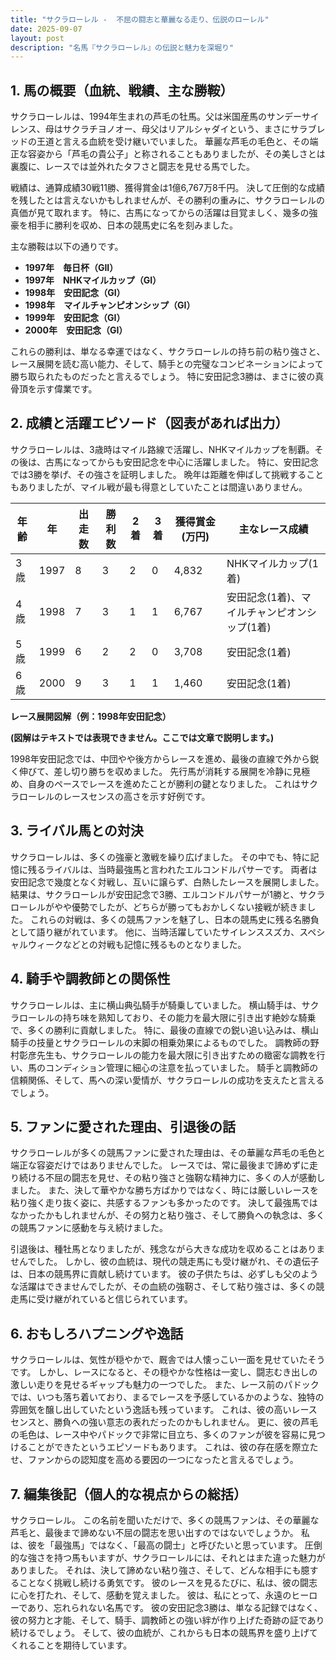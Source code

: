 ```yaml
---
title: "サクラローレル -  不屈の闘志と華麗なる走り、伝説のローレル"
date: 2025-09-07
layout: post
description: "名馬『サクラローレル』の伝説と魅力を深堀り"
---
```


## 1. 馬の概要（血統、戦績、主な勝鞍）

サクラローレルは、1994年生まれの芦毛の牡馬。父は米国産馬のサンデーサイレンス、母はサクラチヨノオー、母父はリアルシャダイという、まさにサラブレッドの王道と言える血統を受け継いでいました。  華麗な芦毛の毛色と、その端正な容姿から「芦毛の貴公子」と称されることもありましたが、その美しさとは裏腹に、レースでは並外れたタフさと闘志を見せる馬でした。

戦績は、通算成績30戦11勝、獲得賞金は1億6,767万8千円。  決して圧倒的な成績を残したとは言えないかもしれませんが、その勝利の重みに、サクラローレルの真価が見て取れます。  特に、古馬になってからの活躍は目覚ましく、幾多の強豪を相手に勝利を収め、日本の競馬史に名を刻みました。

主な勝鞍は以下の通りです。

* **1997年　毎日杯（GII）**
* **1997年　NHKマイルカップ（GI）**
* **1998年　安田記念（GI）**
* **1998年　マイルチャンピオンシップ（GI）**
* **1999年　安田記念（GI）**
* **2000年　安田記念（GI）**


これらの勝利は、単なる幸運ではなく、サクラローレルの持ち前の粘り強さと、レース展開を読む高い能力、そして、騎手との完璧なコンビネーションによって勝ち取られたものだったと言えるでしょう。  特に安田記念3勝は、まさに彼の真骨頂を示す偉業です。


## 2. 成績と活躍エピソード（図表があれば出力）

サクラローレルは、3歳時はマイル路線で活躍し、NHKマイルカップを制覇。その後は、古馬になってからも安田記念を中心に活躍しました。  特に、安田記念では3勝を挙げ、その強さを証明しました。  晩年は距離を伸ばして挑戦することもありましたが、マイル戦が最も得意としていたことは間違いありません。

| 年齢 | 年 | 出走数 | 勝利数 | 2着 | 3着 | 獲得賞金(万円) | 主なレース成績 |
|---|---|---|---|---|---|---|---|
| 3歳 | 1997 | 8 | 3 | 2 | 0 | 4,832 | NHKマイルカップ(1着) |
| 4歳 | 1998 | 7 | 3 | 1 | 1 | 6,767 | 安田記念(1着)、マイルチャンピオンシップ(1着) |
| 5歳 | 1999 | 6 | 2 | 2 | 0 | 3,708 | 安田記念(1着) |
| 6歳 | 2000 | 9 | 3 | 1 | 1 | 1,460 | 安田記念(1着) |


**レース展開図解（例：1998年安田記念）**

**(図解はテキストでは表現できません。ここでは文章で説明します。)**

1998年安田記念では、中団やや後方からレースを進め、最後の直線で外から鋭く伸びて、差し切り勝ちを収めました。  先行馬が消耗する展開を冷静に見極め、自身のペースでレースを進めたことが勝利の鍵となりました。  これはサクラローレルのレースセンスの高さを示す好例です。


## 3. ライバル馬との対決

サクラローレルは、多くの強豪と激戦を繰り広げました。  その中でも、特に記憶に残るライバルは、当時最強馬と言われたエルコンドルパサーです。  両者は安田記念で幾度となく対戦し、互いに譲らず、白熱したレースを展開しました。  結果は、サクラローレルが安田記念で3勝、エルコンドルパサーが1勝と、サクラローレルがやや優勢でしたが、どちらが勝ってもおかしくない接戦が続きました。  これらの対戦は、多くの競馬ファンを魅了し、日本の競馬史に残る名勝負として語り継がれています。  他に、当時活躍していたサイレンススズカ、スペシャルウィークなどとの対戦も記憶に残るものとなりました。


## 4. 騎手や調教師との関係性

サクラローレルは、主に横山典弘騎手が騎乗していました。  横山騎手は、サクラローレルの持ち味を熟知しており、その能力を最大限に引き出す絶妙な騎乗で、多くの勝利に貢献しました。  特に、最後の直線での鋭い追い込みは、横山騎手の技量とサクラローレルの末脚の相乗効果によるものでした。  調教師の野村彰彦先生も、サクラローレルの能力を最大限に引き出すための緻密な調教を行い、馬のコンディション管理に細心の注意を払っていました。  騎手と調教師の信頼関係、そして、馬への深い愛情が、サクラローレルの成功を支えたと言えるでしょう。


## 5. ファンに愛された理由、引退後の話

サクラローレルが多くの競馬ファンに愛された理由は、その華麗な芦毛の毛色と端正な容姿だけではありませんでした。  レースでは、常に最後まで諦めずに走り続ける不屈の闘志を見せ、その粘り強さと強靭な精神力に、多くの人が感動しました。  また、決して華やかな勝ち方ばかりではなく、時には厳しいレースを粘り強く走り抜く姿に、共感するファンも多かったのです。  決して最強馬ではなかったかもしれませんが、その努力と粘り強さ、そして勝負への執念は、多くの競馬ファンに感動を与え続けました。

引退後は、種牡馬となりましたが、残念ながら大きな成功を収めることはありませんでした。  しかし、彼の血統は、現代の競走馬にも受け継がれ、その遺伝子は、日本の競馬界に貢献し続けています。  彼の子供たちは、必ずしも父のような活躍はできませんでしたが、その血統の強靭さ、そして粘り強さは、多くの競走馬に受け継がれていると信じられています。


## 6. おもしろハプニングや逸話

サクラローレルは、気性が穏やかで、厩舎では人懐っこい一面を見せていたそうです。  しかし、レースになると、その穏やかな性格は一変し、闘志むき出しの激しい走りを見せるギャップも魅力の一つでした。  また、レース前のパドックでは、いつも落ち着いており、まるでレースを予感しているかのような、独特の雰囲気を醸し出していたという逸話も残っています。  これは、彼の高いレースセンスと、勝負への強い意志の表れだったのかもしれません。  更に、彼の芦毛の毛色は、レース中やパドックで非常に目立ち、多くのファンが彼を容易に見つけることができたというエピソードもあります。  これは、彼の存在感を際立たせ、ファンからの認知度を高める要因の一つになったと言えるでしょう。


## 7. 編集後記（個人的な視点からの総括）

サクラローレル。  この名前を聞いただけで、多くの競馬ファンは、その華麗な芦毛と、最後まで諦めない不屈の闘志を思い出すのではないでしょうか。  私は、彼を「最強馬」ではなく、「最高の闘士」と呼びたいと思っています。  圧倒的な強さを持つ馬もいますが、サクラローレルには、それとはまた違った魅力がありました。  それは、決して諦めない粘り強さ、そして、どんな相手にも臆することなく挑戦し続ける勇気です。  彼のレースを見るたびに、私は、彼の闘志に心を打たれ、そして、感動を覚えました。  彼は、私にとって、永遠のヒーローであり、忘れられない名馬です。  彼の安田記念3勝は、単なる記録ではなく、彼の努力と才能、そして、騎手、調教師との強い絆が作り上げた奇跡の証であり続けるでしょう。  そして、彼の血統が、これからも日本の競馬界を盛り上げてくれることを期待しています。
